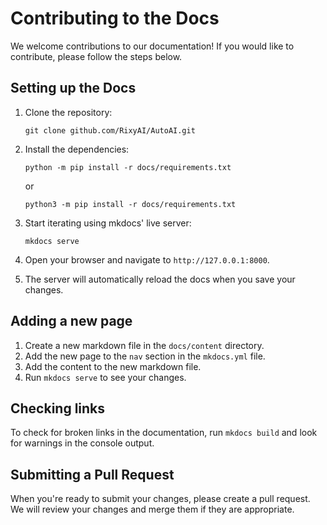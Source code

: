 # Contributing to the Docs

We welcome contributions to our documentation! If you would like to contribute, please follow the steps below.

## Setting up the Docs

1. Clone the repository:

    ```shell
    git clone github.com/RixyAI/AutoAI.git
    ```

1. Install the dependencies:

    ```shell
    python -m pip install -r docs/requirements.txt
    ```

    or

    ```shell
    python3 -m pip install -r docs/requirements.txt
    ```

1. Start iterating using mkdocs' live server:

    ```shell
    mkdocs serve
    ```

1. Open your browser and navigate to `http://127.0.0.1:8000`.

1. The server will automatically reload the docs when you save your changes.

## Adding a new page

1. Create a new markdown file in the `docs/content` directory.
1. Add the new page to the `nav` section in the `mkdocs.yml` file.
1. Add the content to the new markdown file.
1. Run `mkdocs serve` to see your changes.

## Checking links

To check for broken links in the documentation, run `mkdocs build` and look for warnings in the console output.

## Submitting a Pull Request

When you're ready to submit your changes, please create a pull request. We will review your changes and merge them if they are appropriate.

